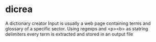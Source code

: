 # dicrea
A dictionary creator 
Input is usually a web page containing terms and glossary of a specific sector. Using regexps and \<p><b\> as statring delimiters every term is extracted and stored in an output file
